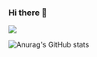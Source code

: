 ### Hi there 👋
<a href="https://www.instagram.com/tae9wan/" target="_blank"><img src="https://img.shields.io/badge/@tae9wan-E4405F?style=flat-square&logo=instagram&logoColor=FFFFFF"/></a>

![Anurag's GitHub stats](https://github-readme-stats.vercel.app/api?username=KimTaegwan03&show_icons=true&theme=radical)
<!--
**KimTaegwan03/KimTaegwan03** is a ✨ _special_ ✨ repository because its `README.md` (this file) appears on your GitHub profile.

Here are some ideas to get you started:

- 🔭 I’m currently working on ...
- 🌱 I’m currently learning ...
- 👯 I’m looking to collaborate on ...
- 🤔 I’m looking for help with ...
- 💬 Ask me about ...
- 📫 How to reach me: ...
- 😄 Pronouns: ...
- ⚡ Fun fact: ...
-->

